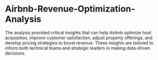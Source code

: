# Airbnb-Revenue-Optimization-Analysis
The analysis provided critical insights that can help Airbnb optimize host acquisition, improve customer satisfaction, adjust property offerings, and develop pricing strategies to boost revenue. These insights are tailored to inform both technical teams and strategic leaders in making data-driven decisions.
